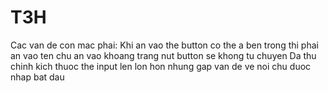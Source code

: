 # T3H
Cac van de con mac phai:
Khi an vao the button co the a ben trong thi phai an vao ten chu an vao khoang trang nut button se khong tu chuyen
Da thu chinh kich thuoc the input len lon hon nhung gap van de ve noi chu duoc nhap bat dau
